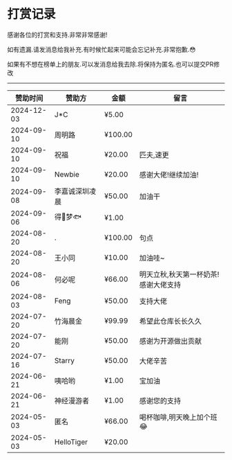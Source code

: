 # 打赏记录

感谢各位的打赏和支持.非常非常感谢!

如有遗漏.请发消息给我补充.有时候忙起来可能会忘记补充.非常抱歉.😳

如果有不想在榜单上的朋友.可以发消息给我去除.将保持为匿名.也可以提交PR修改

---

| 赞助时间       | 赞助方        | 金额      | 留言                  | 
|------------|------------|---------|---------------------|
| 2024-12-03 | J*C        | ¥5.00   |                     |
| 2024-09-10 | 周明路        | ¥100.00 |                     |
| 2024-09-10 | 祝福         | ¥20.00  | 匹夫,速更               |
| 2024-09-10 | Newbie     | ¥20.00  | 感谢大佬!继续加油!          |
| 2024-09-08 | 李嘉诚深圳凌晨    | ¥50.00  | 加油干                 |
| 2024-09-06 | 得🐎梦🐟     | ¥1.00   |                     |
| 2024-08-20 | .          | ¥100.00 | 句点                  |
| 2024-08-20 | 王小同        | ¥10.00  | 加油哇~                |
| 2024-08-06 | 何必呢        | ¥66.00  | 明天立秋,秋天第一杯奶茶!感谢大佬支持 |
| 2024-08-03 | Feng       | ¥50.00  | 支持大佬                |
| 2024-07-20 | 竹海晨金       | ¥99.99  | 希望此仓库长长久久           |
| 2024-07-20 | 能刚         | ¥50.00  | 感谢为开源做出贡献           |
| 2024-07-16 | Starry     | ¥50.00  | 大佬辛苦                |
| 2024-06-21 | 咦哈哟        | ¥1.00   | 宝加油                 |
| 2024-06-21 | 神经漫游者      | ¥1.00   | 感谢您的支持              |
| 2024-05-03 | 匿名         | ¥66.00  | 喝杯咖啡,明天晚上加个班😂      |
| 2024-05-03 | HelloTiger | ¥20.00  |                     |
